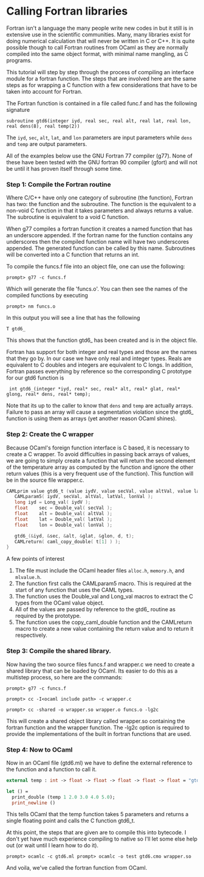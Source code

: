 <!-- ((! set title Calling Fortran libraries  !)) ((! set learn !)) -->

# Calling Fortran libraries

Fortran isn't a language the many people write new codes in but it still
is in extensive use in the scientific communities. Many, many libraries
exist for doing numerical calculation that will never be written in C or
C++. It is quite possible though to call Fortran routines from OCaml as
they are normally compiled into the same object format, with minimal
name mangling, as C programs.

This tutorial will step by step through the process of compiling an
interface module for a fortran function. The steps that are involved
here are the same steps as for wrapping a C function with a few
considerations that have to be taken into account for Fortran.

The Fortran function is contained in a file called func.f and has the
following signature

`subroutine gtd6(integer iyd, real sec, real alt, real lat, real lon, real dens(8), real temp(2))`

The `iyd`, `sec`, `alt`, `lat`, and `lon` parameters are input
parameters while `dens` and `temp` are output parameters.

All of the examples below use the GNU Fortran 77 compiler (g77). None of
these have been tested with the GNU fortran 90 compiler (gfort) and will
not be until it has proven itself through some time.

###  Step 1: Compile the Fortran routine
Where C/C++ have only one category of subroutine (the function), Fortran
has two: the function and the subroutine. The function is the equivalent
to a non-void C function in that it takes parameters and always returns
a value. The subroutine is equivalent to a void C function.

When g77 compiles a fortran function it creates a named function that
has an underscore appended. If the fortran name for the function
contains any underscores then the compiled function name will have two
underscores appended. The generated function can be called by this name.
Subroutines will be converted into a C function that returns an int.

To compile the funcs.f file into an object file, one can use the
following:

`prompt> g77 -c funcs.f`

Which will generate the file 'funcs.o'. You can then see the names of
the compiled functions by executing

`prompt> nm funcs.o`

In this output you will see a line that has the following

` T gtd6_ `

This shows that the function gtd6_ has been created and is in the
object file.

Fortran has support for both integer and real types and those are the
names that they go by. In our case we have only real and integer types.
Reals are equivalent to C doubles and integers are equivalent to C
longs. In addition, Fortran passes everything by reference so the
corresponding C prototype for our gtd6 function is

` int gtd6_(integer *iyd, real* sec, real* alt, real* glat, real* glong, real* dens, real* temp);`

Note that its up to the caller to know that `dens` and `temp` are
actually arrays. Failure to pass an array will cause a segmentation
violation since the gtd6_ function is using them as arrays (yet another
reason OCaml shines).

###  Step 2: Create the C wrapper
Because OCaml's foreign function interface is C based, it is necessary
to create a C wrapper. To avoid difficulties in passing back arrays of
values, we are going to simply create a function that will return the
second element of the temperature array as computed by the function and
ignore the other return values (this is a very frequent use of the
function). This function will be in the source file wrapper.c.

```C
CAMLprim value gtd6_t (value iydV, value secVal, value altVal, value latVal, value lonVal) {
   CAMLparam5( iydV, secVal, altVal, latVal, lonVal );
   long iyd = Long_val( iydV );
   float    sec = Double_val( secVal );
   float    alt = Double_val( altVal );
   float    lat = Double_val( latVal );
   float    lon = Double_val( lonVal );

   gtd6_(&iyd, &sec, &alt, &glat, &glon, d, t);
   CAMLreturn( caml_copy_double( t[1] ) );
}
```
A few points of interest

1. The file must include the OCaml header files `alloc.h`, `memory.h`,
 and `mlvalue.h`.
1. The function first calls the CAMLparam5 macro. This is required at
 the start of any function that uses the CAML types.
1. The function uses the Double_val and Long_val macros to extract
 the C types from the OCaml value object.
1. All of the values are passed by reference to the gtd6_ routine as
 required by the prototype.
1. The function uses the copy_caml_double function and the CAMLreturn
 macro to create a new value containing the return value and to
 return it respectively.

###  Step 3: Compile the shared library.
Now having the two source files funcs.f and wrapper.c we need to create
a shared library that can be loaded by OCaml. Its easier to do this as a
multistep process, so here are the commands:

`prompt> g77 -c funcs.f`

`prompt> cc -I<ocaml include path> -c wrapper.c `

`prompt> cc -shared -o wrapper.so wrapper.o funcs.o -lg2c`

This will create a shared object library called wrapper.so containing
the fortran function and the wrapper function. The -lg2c option is
required to provide the implementations of the built in fortran
functions that are used.

###  Step 4: Now to OCaml
Now in an OCaml file (gtd6.ml) we have to define the external reference
to the function and a function to call it.

```ocaml
external temp : int -> float -> float -> float -> float -> float = "gtd6_t"

let () =
  print_double (temp 1 2.0 3.0 4.0 5.0);
  print_newline ()
```
This tells OCaml that the temp function takes 5 parameters and returns a
single floating point and calls the C function gtd6_t.

At this point, the steps that are given are to compile this into
bytecode. I don't yet have much experience compiling to native so I'll
let some else help out (or wait until I learn how to do it).

```
prompt> ocamlc -c gtd6.ml prompt> ocamlc -o test gtd6.cmo wrapper.so
```
And voila, we've called the fortran function from OCaml.


